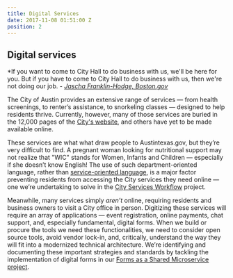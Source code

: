 ```yaml
---
title: Digital Services
date: 2017-11-08 01:51:00 Z
position: 2
---
```


## Digital services 

*If you want to come to City Hall to do business with us, we'll be here for you. But if you have to come to City Hall to do business with us, then we're not doing our job. 
	- *[Jascha Franklin-Hodge, Boston.gov](https://github.com/CityOfBoston/Forms/)*

The City of Austin provides an extensive range of services — from health screenings, to renter’s assistance, to snorkeling classes —  designed to help residents thrive. Currently, however, many of those services are buried in the 12,000 pages of the [City's website](http://austintexas.gov/),  and others have yet to be made available online. 

These services are what what draw people to Austintexas.gov, but they’re very difficult to find. A pregnant woman looking for nutritional support may not realize that "WIC" stands for Women, Infants and Children — especially if she doesn’t know English! The use of such department-oriented language, rather than [service-oriented language](https://medium.com/civiqueso/transitioning-to-service-oriented-language-bd5533cb0404), is a major factor preventing residents from accessing the City services they need online — one we’re undertaking to solve in the [City Services Workflow](/projects/austin-digital-services-discovery/city-services-workflow/discovery/) project.

Meanwhile, many services simply *aren’t* online, requiring residents and business owners to visit a City office in person. Digitizing these services will require an array of applications — event registration, online payments, chat support, and, especially fundamental, digital forms. When we build or procure the tools we need these functionalities, we need to consider open source tools, avoid vendor lock-in, and, critically, understand the way they will fit into a modernized technical architecture. We’re identifying and documenting these important strategies and standards by tackling the implementation of digital forms in our [Forms as a Shared Microservice project](/projects/austin-digital-services-discovery/shared-microservice/).
